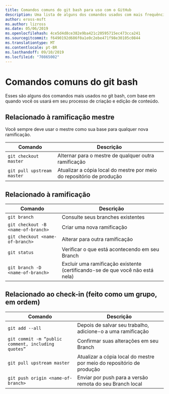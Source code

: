 ```yaml
---
title: Comandos comuns do git bash para uso com o GitHub
description: Uma lista de alguns dos comandos usados com mais frequência no git bash ao trabalhar com o GitHub.
author: eross-msft
ms.author: lizross
ms.date: 05/06/2019
ms.openlocfilehash: 4ce5d4d8ce382e9ba421c20595715ec473cca241
ms.sourcegitcommit: f6490192d686f0a1e0c2ebe471f98e30105c0844
ms.translationtype: MT
ms.contentlocale: pt-BR
ms.lasthandoff: 09/10/2019
ms.locfileid: "70865002"
---
```

# <a name="common-git-bash-commands"></a>Comandos comuns do git bash

Esses são alguns dos comandos mais usados no git bash, com base em quando você os usará em seu processo de criação e edição de conteúdo.

## <a name="master-branch-related"></a>Relacionado à ramificação mestre

Você sempre deve usar o mestre como sua base para qualquer nova ramificação.

| Comando | Descrição |
|---------|-------------|
| `git checkout master` | Alternar para o mestre de qualquer outra ramificação |
| `git pull upstream master` | Atualizar a cópia local do mestre por meio do repositório de produção |

## <a name="branch-related"></a>Relacionado à ramificação

| Comando | Descrição |
|---------|-------------|
| `git branch` | Consulte seus branches existentes |
| `git checkout -B <name-of-branch>` | Criar uma nova ramificação |
| `git checkout <name-of-branch>` | Alterar para outra ramificação |
| `git status` | Verificar o que está acontecendo em seu Branch |
| `git branch -D <name-of-branch>` | Excluir uma ramificação existente (certificando-se de que você não está nela) |

## <a name="check-in-related-done-as-a-group-in-order"></a>Relacionado ao check-in (feito como um grupo, em ordem)

| Comando | Descrição |
|---------|-------------|
| `git add --all` | Depois de salvar seu trabalho, adicione-o a uma ramificação |
| `git commit -m “public comment, including quotes”` | Confirmar suas alterações em seu Branch |
| `git pull upstream master` | Atualizar a cópia local do mestre por meio do repositório de produção |
| `git push origin <name-of-branch>` | Enviar por push para a versão remota do seu Branch local |
